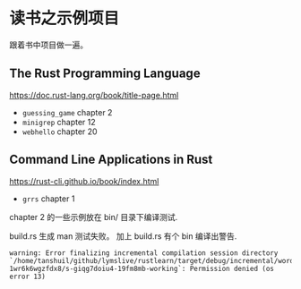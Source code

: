 # 读书之示例项目

跟着书中项目做一遍。

## The Rust Programming Language

https://doc.rust-lang.org/book/title-page.html

* `guessing_game` chapter 2
* `minigrep` chapter 12
* `webhello` chapter 20

## Command Line Applications in Rust

https://rust-cli.github.io/book/index.html
* `grrs` chapter 1

chapter 2 的一些示例放在 bin/ 目录下编译测试.

build.rs 生成 man 测试失败。
加上 build.rs 有个 bin 编译出警告.

```
warning: Error finalizing incremental compilation session directory `/home/tanshuil/github/lymslive/rustlearn/target/debug/incremental/wordcount-1wr6k6wgzfdx8/s-giqg7doiu4-19fm8mb-working`: Permission denied (os error 13)
```
